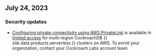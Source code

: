 ## July 24, 2023

<h3> Security updates </h3>

- [Configuring private connectivity using AWS PrivateLink](https://www.cockroachlabs.com/docs/cockroachcloud/aws-privatelink?filters=serverless) is available in [limited access](https://www.cockroachlabs.com/docs/{{site.current_cloud_version}}/cockroachdb-feature-availability) for multi-region CockroachDB {{ site.data.products.serverless }} clusters on AWS. To enroll your organization, contact your Cockroach Labs account team.
